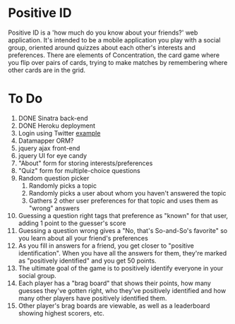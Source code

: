 # Positive ID

Positive ID is a 'how much do you know about your friends?' web application. It's intended to be a mobile application you play with a social group, oriented around quizzes about each other's interests and preferences. There are elements of Concentration, the card game where you flip over pairs of cards, trying to make matches by remembering where other cards are in the grid.

# To Do
1.	DONE Sinatra back-end
1.	DONE Heroku deployment
1.	Login using Twitter [example](http://github.com/moomerman/sinitter)
1.	Datamapper ORM?
1.	jquery ajax front-end
1.	jquery UI for eye candy
1.	"About" form for storing interests/preferences
1.	"Quiz" form for multiple-choice questions
1.	Random question picker
	1. Randomly picks a topic
	1. Randomly picks a user about whom you haven't answered the topic
	1. Gathers 2 other user preferences for that topic and uses them as "wrong" answers
1. Guessing a question right tags that preference as "known" for that user, adding 1 point to the guesser's score
1. Guessing a question wrong gives a "No, that's So-and-So's favorite" so you learn about all your friend's preferences
1. As you fill in answers for a friend, you get closer to "positive identification". When you have all the answers for them, they're marked as "positively identified" and you get 50 points.
1. The ultimate goal of the game is to positively identify everyone in your social group.
1. Each player has a "brag board" that shows their points, how many guesses they've gotten right, who they've positively identified and how many other players have positively identified them.
1. Other player's brag boards are viewable, as well as a leaderboard showing highest scorers, etc.